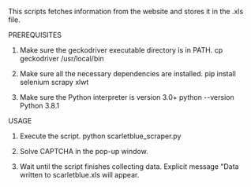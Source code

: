 This scripts fetches information from the website and stores it in the .xls file.

PREREQUISITES

1. Make sure the geckodriver executable directory is in PATH.
        cp geckodriver /usr/local/bin

2. Make sure all the necessary dependencies are installed.
        pip install selenium scrapy xlwt

3. Make sure the Python interpreter is version 3.0+
        python --version
        Python 3.8.1

USAGE

1. Execute the script.
        python scarletblue_scraper.py

2. Solve CAPTCHA in the pop-up window.

3. Wait until the script finishes collecting data. 
Explicit message "Data written to scarletblue.xls will appear.
